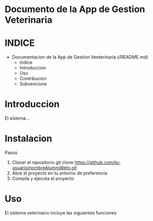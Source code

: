 # Documento de la App de Gestion Veterinaria

# INDICE
 - Documentacion de la App de Gestion Veeterinaria (/README.md)
   - Indice
   - Introduccion
   - Uso
   - Contribucion
   - Subvencione

# Introduccion
El sistema...

# Instalacion
Pasos
1. Clonar el repositorio
    git clone https://github.com/tu-usuario/nombreAlumnoReto.git
2. Abre el proyecto en tu entorno de preferencia
3. Compila y ejecuta el proyecto    

# Uso
El sistema  veterinario incluye las siguientes funciones



